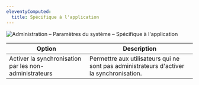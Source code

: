 ```yaml
---
eleventyComputed:
  title: Spécifique à l'application
---
```

![Administration – Paramètres du système – Spécifique à l'application](https://cdnweb.devolutions.net/docs/docs_en_server_ServerOp2058.png)

| Option                                       | Description                                                               |
|----------------------------------------------|---------------------------------------------------------------------------|
| Activer la synchronisation par les non-administrateurs | Permettre aux utilisateurs qui ne sont pas administrateurs d'activer la synchronisation. |